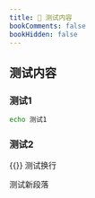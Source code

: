 ```yaml
---
title: 📝 测试内容
bookComments: false
bookHidden: false
---
```


## 测试内容

### 测试1
```bash
echo 测试1
```

### 测试2
{{<link href="https://emojipedia.org/zh" text="emoji" target="_blank">}}
测试换行

测试新段落